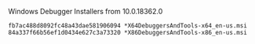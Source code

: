 Windows Debugger Installers from 10.0.18362.0

```
fb7ac488d8092fc48a43dae581906094 *X64DebuggersAndTools-x64_en-us.msi
84a337f66b56ef1d0434e627c3a73320 *X86DebuggersAndTools-x86_en-us.msi
```

